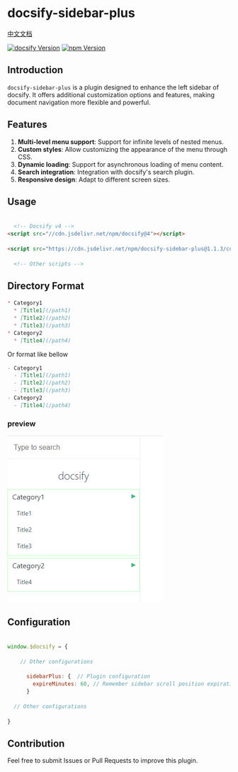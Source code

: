 # docsify-sidebar-plus

[中文文档](README_CN.md)

[![docsify Version](https://img.shields.io/badge/docsify-4.13.1+-9055F6)]() [![npm Version](https://img.shields.io/badge/npm-10.9.2+-blue)]()

## Introduction
`docsify-sidebar-plus` is a plugin designed to enhance the left sidebar of docsify. It offers additional customization options and features, making document navigation more flexible and powerful.

## Features
1. **Multi-level menu support**: Support for infinite levels of nested menus.
2. **Custom styles**: Allow customizing the appearance of the menu through CSS.
3. **Dynamic loading**: Support for asynchronous loading of menu content.
4. **Search integration**: Integration with docsify's search plugin.
5. **Responsive design**: Adapt to different screen sizes.

## Usage

  ```html
  
    <!-- Docsify v4 -->
  <script src="//cdn.jsdelivr.net/npm/docsify@4"></script>
  
  <script src="https://cdn.jsdelivr.net/npm/docsify-sidebar-plus@1.1.3/collapsible-sidebar.min.js"></script>
  
    <!-- Other scripts -->
  
  ```

## Directory Format
```markdown
* Category1
  * [Title1](/path1)
  * [Title2](/path2)
  * [Title3](/path3)
* Category2
  * [Title4](/path4)
```

Or format like bellow

```markdown
- Category1
  - [Title1](/path1)
  - [Title2](/path2)
  - [Title3](/path3)
- Category2
  - [Title4](/path4)
```

### preview

![](./README.png)


## Configuration

```js

window.$docsify = {

    // Other configurations

      sidebarPlus: {  // Plugin configuration
        expireMinutes: 60, // Remember sidebar scroll position expiration time (minutes)
      }

  // Other configurations

}

```

## Contribution
Feel free to submit Issues or Pull Requests to improve this plugin.